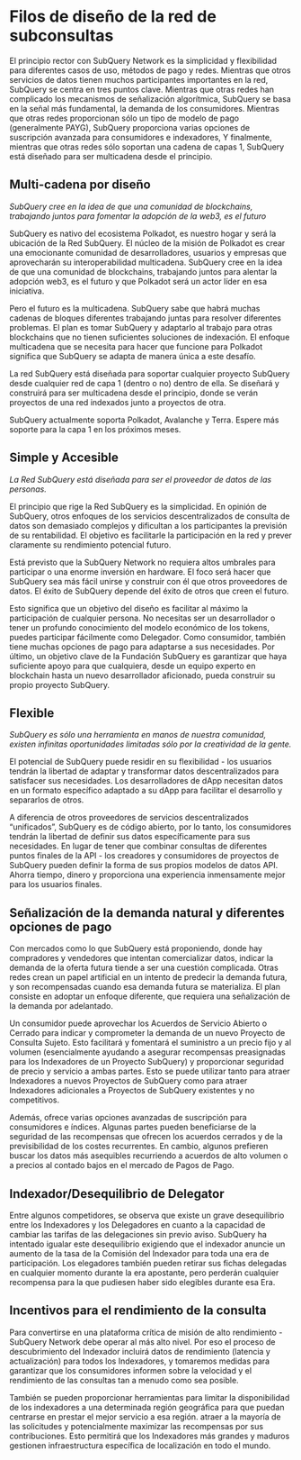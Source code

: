 # Filos de diseño de la red de subconsultas

El principio rector con SubQuery Network es la simplicidad y flexibilidad para diferentes casos de uso, métodos de pago y redes. Mientras que otros servicios de datos tienen muchos participantes importantes en la red, SubQuery se centra en tres puntos clave. Mientras que otras redes han complicado los mecanismos de señalización algorítmica, SubQuery se basa en la señal más fundamental, la demanda de los consumidores. Mientras que otras redes proporcionan sólo un tipo de modelo de pago (generalmente PAYG), SubQuery proporciona varias opciones de suscripción avanzada para consumidores e indexadores, Y finalmente, mientras que otras redes sólo soportan una cadena de capas 1, SubQuery está diseñado para ser multicadena desde el principio.

## Multi-cadena por diseño

*SubQuery cree en la idea de que una comunidad de blockchains, trabajando juntos para fomentar la adopción de la web3, es el futuro*

SubQuery es nativo del ecosistema Polkadot, es nuestro hogar y será la ubicación de la Red SubQuery. El núcleo de la misión de Polkadot es crear una emocionante comunidad de desarrolladores, usuarios y empresas que aprovecharán su interoperabilidad multicadena. SubQuery cree en la idea de que una comunidad de blockchains, trabajando juntos para alentar la adopción web3, es el futuro y que Polkadot será un actor líder en esa iniciativa.

Pero el futuro es la multicadena. SubQuery sabe que habrá muchas cadenas de bloques diferentes trabajando juntas para resolver diferentes problemas. El plan es tomar SubQuery y adaptarlo al trabajo para otras blockchains que no tienen suficientes soluciones de indexación. El enfoque multicadena que se necesita para hacer que funcione para Polkadot significa que SubQuery se adapta de manera única a este desafío.

La red SubQuery está diseñada para soportar cualquier proyecto SubQuery desde cualquier red de capa 1 (dentro o no) dentro de ella. Se diseñará y construirá para ser multicadena desde el principio, donde se verán proyectos de una red indexados junto a proyectos de otra.

SubQuery actualmente soporta Polkadot, Avalanche y Terra. Espere más soporte para la capa 1 en los próximos meses.

## Simple y Accesible

*La Red SubQuery está diseñada para ser el proveedor de datos de las personas.*

El principio que rige la Red SubQuery es la simplicidad. En opinión de SubQuery, otros enfoques de los servicios descentralizados de consulta de datos son demasiado complejos y dificultan a los participantes la previsión de su rentabilidad. El objetivo es facilitarle la participación en la red y prever claramente su rendimiento potencial futuro.

Está previsto que la SubQuery Network no requiera altos umbrales para participar o una enorme inversión en hardware. El foco será hacer que SubQuery sea más fácil unirse y construir con él que otros proveedores de datos. El éxito de SubQuery depende del éxito de otros que creen el futuro.

Esto significa que un objetivo del diseño es facilitar al máximo la participación de cualquier persona. No necesitas ser un desarrollador o tener un profundo conocimiento del modelo económico de los tokens, puedes participar fácilmente como Delegador. Como consumidor, también tiene muchas opciones de pago para adaptarse a sus necesidades. Por último, un objetivo clave de la Fundación SubQuery es garantizar que haya suficiente apoyo para que cualquiera, desde un equipo experto en blockchain hasta un nuevo desarrollador aficionado, pueda construir su propio proyecto SubQuery.

## Flexible

*SubQuery es sólo una herramienta en manos de nuestra comunidad, existen infinitas oportunidades limitadas sólo por la creatividad de la gente.*

El potencial de SubQuery puede residir en su flexibilidad - los usuarios tendrán la libertad de adaptar y transformar datos descentralizados para satisfacer sus necesidades. Los desarrolladores de dApp necesitan datos en un formato específico adaptado a su dApp para facilitar el desarrollo y separarlos de otros.

A diferencia de otros proveedores de servicios descentralizados “unificados”, SubQuery es de código abierto, por lo tanto, los consumidores tendrán la libertad de definir sus datos específicamente para sus necesidades. En lugar de tener que combinar consultas de diferentes puntos finales de la API - los creadores y consumidores de proyectos de SubQuery pueden definir la forma de sus propios modelos de datos API. Ahorra tiempo, dinero y proporciona una experiencia inmensamente mejor para los usuarios finales.

## Señalización de la demanda natural y diferentes opciones de pago

Con mercados como lo que SubQuery está proponiendo, donde hay compradores y vendedores que intentan comercializar datos, indicar la demanda de la oferta futura tiende a ser una cuestión complicada. Otras redes crean un papel artificial en un intento de predecir la demanda futura, y son recompensadas cuando esa demanda futura se materializa. El plan consiste en adoptar un enfoque diferente, que requiera una señalización de la demanda por adelantado.

Un consumidor puede aprovechar los Acuerdos de Servicio Abierto o Cerrado para indicar y comprometer la demanda de un nuevo Proyecto de Consulta Sujeto. Esto facilitará y fomentará el suministro a un precio fijo y al volumen (esencialmente ayudando a asegurar recompensas preasignadas para los Indexadores de un Proyecto SubQuery) y proporcionar seguridad de precio y servicio a ambas partes. Esto se puede utilizar tanto para atraer Indexadores a nuevos Proyectos de SubQuery como para atraer Indexadores adicionales a Proyectos de SubQuery existentes y no competitivos.

Además, ofrece varias opciones avanzadas de suscripción para consumidores e índices. Algunas partes pueden beneficiarse de la seguridad de las recompensas que ofrecen los acuerdos cerrados y de la previsibilidad de los costes recurrentes. En cambio, algunos prefieren buscar los datos más asequibles recurriendo a acuerdos de alto volumen o a precios al contado bajos en el mercado de Pagos de Pago.

## Indexador/Desequilibrio de Delegator

Entre algunos competidores, se observa que existe un grave desequilibrio entre los Indexadores y los Delegadores en cuanto a la capacidad de cambiar las tarifas de las delegaciones sin previo aviso. SubQuery ha intentado igualar este desequilibrio exigiendo que el indexador anuncie un aumento de la tasa de la Comisión del Indexador para toda una era de participación. Los elegadores también pueden retirar sus fichas delegadas en cualquier momento durante la era apostante, pero perderán cualquier recompensa para la que pudiesen haber sido elegibles durante esa Era.

## Incentivos para el rendimiento de la consulta

Para convertirse en una plataforma crítica de misión de alto rendimiento - SubQuery Network debe operar al más alto nivel. Por eso el proceso de descubrimiento del Indexador incluirá datos de rendimiento (latencia y actualización) para todos los Indexadores, y tomaremos medidas para garantizar que los consumidores informen sobre la velocidad y el rendimiento de las consultas tan a menudo como sea posible.

También se pueden proporcionar herramientas para limitar la disponibilidad de los indexadores a una determinada región geográfica para que puedan centrarse en prestar el mejor servicio a esa región. atraer a la mayoría de las solicitudes y potencialmente maximizar las recompensas por sus contribuciones. Esto permitirá que los Indexadores más grandes y maduros gestionen infraestructura específica de localización en todo el mundo.
